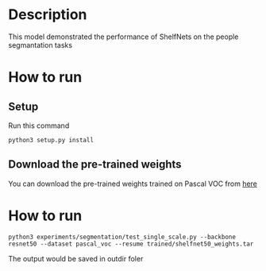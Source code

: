 # Description 
This model demonstrated the performance of ShelfNets on the people segmantation tasks

# How to run
## Setup
Run this command
```
python3 setup.py install
```

## Download the pre-trained weights 
You can download the pre-trained weights trained on Pascal VOC from [here](https://drive.google.com/drive/folders/1k23TpBDsP9_gnb3LZlEcYyF4yoVzW99Z)

# How to run
```
python3 experiments/segmentation/test_single_scale.py --backbone resnet50 --dataset pascal_voc --resume trained/shelfnet50_weights.tar
```

The output would be saved in outdir foler
